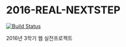 # 2016-REAL-NEXTSTEP

[![Build Status](https://travis-ci.org/nextcamp/2016-REAL-NEXTSTEP.svg?branch=master)](https://travis-ci.org/nextcamp/2016-REAL-NEXTSTEP)


2016년 3학기 웹 실전프로젝트

